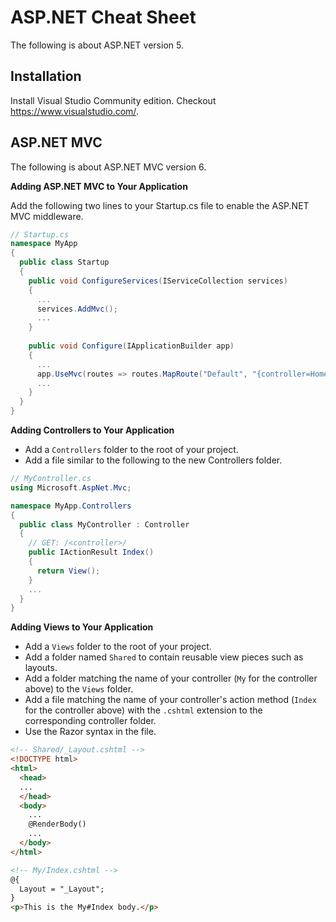 # ASP.NET Cheat Sheet

The following is about ASP.NET version 5.

## Installation

Install Visual Studio Community edition.  Checkout https://www.visualstudio.com/.


## ASP.NET MVC

The following is about ASP.NET MVC version 6.

**Adding ASP.NET MVC to Your Application**

Add the following two lines to your Startup.cs file to enable the ASP.NET MVC middleware.

```csharp
// Startup.cs
namespace MyApp
{
  public class Startup
  {
    public void ConfigureServices(IServiceCollection services)
    {
      ...
      services.AddMvc();
      ...
    }
    
    public void Configure(IApplicationBuilder app)
    {
      ...
      app.UseMvc(routes => routes.MapRoute("Default", "{controller=Home}/{action=Index}/{id?}"));
      ...
    }
  }
}
```

**Adding Controllers to Your Application**

* Add a `Controllers` folder to the root of your project.
* Add a file similar to the following to the new Controllers folder.

```csharp
// MyController.cs
using Microsoft.AspNet.Mvc;

namespace MyApp.Controllers
{
  public class MyController : Controller
  {
    // GET: /<controller>/
    public IActionResult Index()
    {
      return View();
    }
    ...
  }
}
```

**Adding Views to Your Application**

* Add a `Views` folder to the root of your project.
* Add a folder named `Shared` to contain reusable view pieces such as layouts.
* Add a folder matching the name of your controller (`My` for the controller above) to the `Views` folder.
* Add a file matching the name of your controller's action method (`Index` for the controller above) with the `.cshtml` extension to the corresponding controller folder.
* Use the Razor syntax in the file.

```html
<!-- Shared/_Layout.cshtml -->
<!DOCTYPE html>
<html>
  <head>
  ...
  </head>
  <body>
    ...
    @RenderBody()
    ...
  </body>
</html>
```

```html
<!-- My/Index.cshtml -->
@{
  Layout = "_Layout";
}
<p>This is the My#Index body.</p>
```
